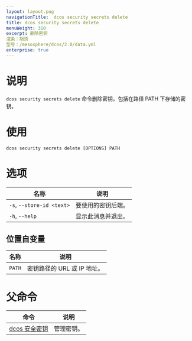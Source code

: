 ```yaml
---
layout: layout.pug
navigationTitle:  dcos security secrets delete
title: dcos security secrets delete
menuWeight: 310
excerpt: 删除密钥
渲染：胡须
型号：/mesosphere/dcos/2.0/data.yml
enterprise: true
---
```


# 说明

`dcos security secrets delete` 命令删除密钥，包括在路径 PATH 下存储的密钥。

# 使用

```
dcos security secrets delete [OPTIONS] PATH
```

# 选项

| 名称 | 说明 |
|------------------|----------------------|
|`-s`, `--store-id <text>` | 要使用的密钥后端。|
| `-h`, `--help` | 显示此消息并退出。 |

## 位置自变量

| 名称 | 说明 |
|---------|-------------|
| `PATH` | 密钥路径的 URL 或 IP 地址。 |

# 父命令

| 命令 | 说明 |
|---------|-------------|
| [dcos 安全密钥](/mesosphere/dcos/2.0/cli/command-reference/dcos-security/dcos-security-secrets/) | 管理密钥。 |
